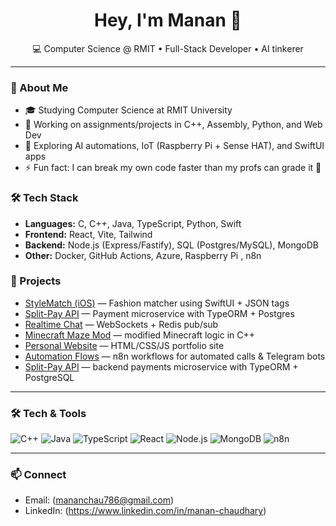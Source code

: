 <h1 align="center">Hey, I'm Manan 👋</h1>

<p align="center">
💻 Computer Science @ RMIT • Full-Stack Developer • AI tinkerer
</p>

---

### 🚀 About Me
- 🎓 Studying Computer Science at RMIT University
- 🔭 Working on assignments/projects in C++, Assembly, Python, and Web Dev
- 🌱 Exploring AI automations, IoT (Raspberry Pi + Sense HAT), and SwiftUI apps
- ⚡ Fun fact: I can break my own code faster than my profs can grade it 🤡

### 🛠 Tech Stack
- **Languages:** C, C++, Java, TypeScript, Python, Swift
- **Frontend:** React, Vite, Tailwind
- **Backend:** Node.js (Express/Fastify), SQL (Postgres/MySQL), MongoDB
- **Other:** Docker, GitHub Actions, Azure, Raspberry Pi , n8n

### 📂 Projects
- [StyleMatch (iOS)]() — Fashion matcher using SwiftUI + JSON tags  
- [Split-Pay API]() — Payment microservice with TypeORM + Postgres  
- [Realtime Chat]() — WebSockets + Redis pub/sub
- [Minecraft Maze Mod](#) — modified Minecraft logic in C++  
- [Personal Website](#) — HTML/CSS/JS portfolio site  
- [Automation Flows](#) — n8n workflows for automated calls & Telegram bots  
- [Split-Pay API](#) — backend payments microservice with TypeORM + PostgreSQL  

---

### 🛠 Tech & Tools
![C++](https://img.shields.io/badge/-C++-00599C?style=for-the-badge&logo=cplusplus&logoColor=white)
![Java](https://img.shields.io/badge/-Java-007396?style=for-the-badge&logo=java&logoColor=white)
![TypeScript](https://img.shields.io/badge/-TypeScript-3178C6?style=for-the-badge&logo=typescript&logoColor=white)
![React](https://img.shields.io/badge/-React-61DAFB?style=for-the-badge&logo=react&logoColor=black)
![Node.js](https://img.shields.io/badge/-Node.js-339933?style=for-the-badge&logo=nodedotjs&logoColor=white)
![MongoDB](https://img.shields.io/badge/-MongoDB-47A248?style=for-the-badge&logo=mongodb&logoColor=white)
![n8n](https://img.shields.io/badge/-n8n-4E9A06?style=for-the-badge&logo=n8n&logoColor=white)

---
### 📫 Connect
- Email: (mananchau786@gmail.com)
- LinkedIn: (https://www.linkedin.com/in/manan-chaudhary)
